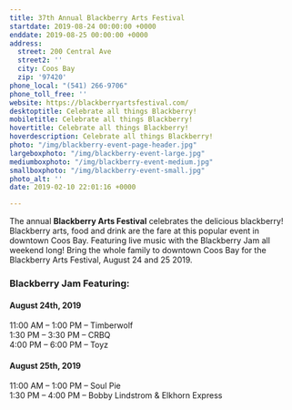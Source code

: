 ```yaml
---
title: 37th Annual Blackberry Arts Festival
startdate: 2019-08-24 00:00:00 +0000
enddate: 2019-08-25 00:00:00 +0000
address:
  street: 200 Central Ave
  street2: ''
  city: Coos Bay
  zip: '97420'
phone_local: "(541) 266-9706"
phone_toll_free: ''
website: https://blackberryartsfestival.com/
desktoptitle: Celebrate all things Blackberry!
mobiletitle: Celebrate all things Blackberry!
hovertitle: Celebrate all things Blackberry!
hoverdescription: Celebrate all things Blackberry!
photo: "/img/blackberry-event-page-header.jpg"
largeboxphoto: "/img/blackberry-event-large.jpg"
mediumboxphoto: "/img/blackberry-event-medium.jpg"
smallboxphoto: "/img/blackberry-event-small.jpg"
photo_alt: ''
date: 2019-02-10 22:01:16 +0000

---
```

The annual **Blackberry Arts Festival** celebrates the delicious blackberry! Blackberry arts, food and drink are the fare at this popular event in downtown Coos Bay. Featuring live music with the Blackberry Jam all weekend long! Bring the whole family to downtown Coos Bay for the Blackberry Arts Festival, August 24 and 25 2019.

### **Blackberry Jam Featuring:**

#### **August 24th, 2019**

11:00 AM – 1:00 PM – Timberwolf  
1:30 PM – 3:30 PM – CRBQ  
4:00 PM – 6:00 PM – Toyz

#### **August 25th, 2019**

11:00 AM – 1:00 PM – Soul Pie  
1:30 PM – 4:00 PM – Bobby Lindstrom & Elkhorn Express